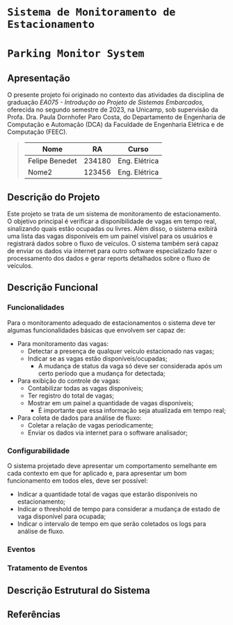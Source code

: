 # `Sistema de Monitoramento de Estacionamento`
# `Parking Monitor System`

## Apresentação

O presente projeto foi originado no contexto das atividades da disciplina de graduação *EA075 - Introdução ao Projeto de Sistemas Embarcados*, 
oferecida no segundo semestre de 2023, na Unicamp, sob supervisão da Profa. Dra. Paula Dornhofer Paro Costa, do Departamento de Engenharia de Computação e Automação (DCA) da Faculdade de Engenharia Elétrica e de Computação (FEEC).

> |Nome  | RA | Curso|
> |--|--|--|
> | Felipe Benedet  | 234180  | Eng. Elétrica|
> | Nome2  | 123456  | Eng. Elétrica|


## Descrição do Projeto
Este projeto se trata de um sistema de monitoramento de estacionamento. O objetivo principal é verificar a disponibilidade de vagas em tempo real, sinalizando quais estão ocupadas ou livres. Além disso, o sistema exibirá uma lista das vagas disponíveis em um painel visível para os usuários e registrará dados sobre o fluxo de veículos. O sistema também será capaz de enviar os dados via internet para outro software especializado fazer o processamento dos dados e gerar reports detalhados sobre o fluxo de veículos.


## Descrição Funcional

### Funcionalidades
Para o monitoramento adequado de estacionamentos o sistema deve ter algumas funcionalidades básicas que envolvem ser capaz de:
- Para monitoramento das vagas:
    - Detectar a presença de qualquer veículo estacionado nas vagas;
    - Indicar se as vagas estão disponíveis/ocupadas;
        - A mudança de status da vaga só deve ser considerada após um certo período que a mudança for detectada;
- Para exibição do controle de vagas:
    - Contabilizar todas as vagas disponíveis;
    - Ter registro do total de vagas;
    - Mostrar em um painel a quantidade de vagas disponíveis;
        - É importante que essa informação seja atualizada em tempo real;
- Para coleta de dados para análise de fluxo:
    - Coletar a relação de vagas periodicamente;
    - Enviar os dados via internet para o software analisador;


### Configurabilidade
O sistema projetado deve apresentar um comportamento semelhante em cada contexto em que for aplicado e, para apresentar um bom funcionamento em todos eles, deve ser possível:
- Indicar a quantidade total de vagas que estarão disponíveis no estacionamento;
- Indicar o threshold de tempo para considerar a mudança de estado de vaga disponível para ocupada;
- Indicar o intervalo de tempo em que serão coletados os logs para análise de fluxo.


### Eventos



### Tratamento de Eventos

## Descrição Estrutural do Sistema

## Referências